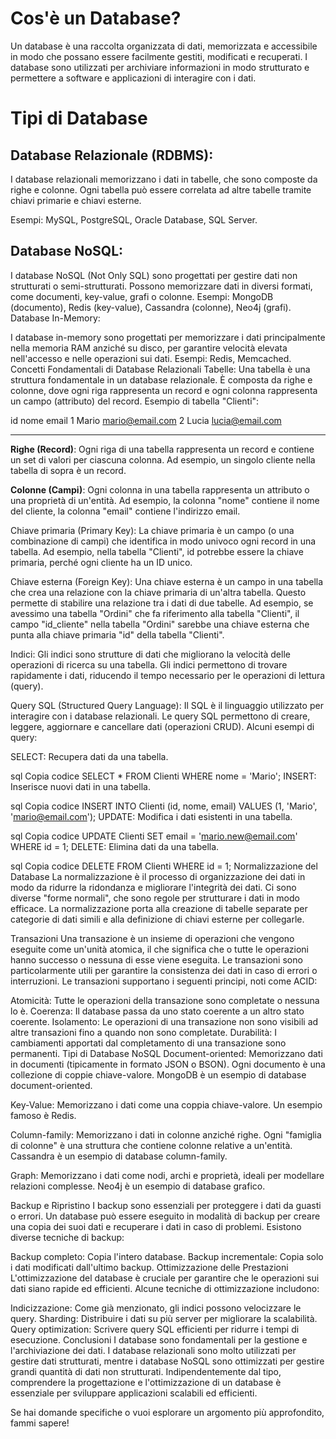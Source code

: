 # Cos'è un Database?

Un database è una raccolta organizzata di dati, memorizzata e accessibile in modo che possano essere facilmente gestiti, modificati e recuperati. I database sono utilizzati per archiviare informazioni in modo strutturato e permettere a software e applicazioni di interagire con i dati.

# Tipi di Database

## Database Relazionale (RDBMS):

I database relazionali memorizzano i dati in tabelle, che sono composte da righe e colonne. Ogni tabella può essere correlata ad altre tabelle tramite chiavi primarie e chiavi esterne. <br/>

Esempi: MySQL, PostgreSQL, Oracle Database, SQL Server.

## Database NoSQL:

I database NoSQL (Not Only SQL) sono progettati per gestire dati non strutturati o semi-strutturati. Possono memorizzare dati in diversi formati, come documenti, key-value, grafi o colonne.
Esempi: MongoDB (documento), Redis (key-value), Cassandra (colonne), Neo4j (grafi).
Database In-Memory:

I database in-memory sono progettati per memorizzare i dati principalmente nella memoria RAM anziché su disco, per garantire velocità elevata nell'accesso e nelle operazioni sui dati.
Esempi: Redis, Memcached.
Concetti Fondamentali di Database Relazionali
Tabelle: Una tabella è una struttura fondamentale in un database relazionale. È composta da righe e colonne, dove ogni riga rappresenta un record e ogni colonna rappresenta un campo (attributo) del record. Esempio di tabella "Clienti":

id	nome	email
1	Mario	mario@email.com
2	Lucia	lucia@email.com

---

**Righe (Record)**: Ogni riga di una tabella rappresenta un record e contiene un set di valori per ciascuna colonna. Ad esempio, un singolo cliente nella tabella di sopra è un record.

**Colonne (Campi)**: Ogni colonna in una tabella rappresenta un attributo o una proprietà di un'entità. Ad esempio, la colonna "nome" contiene il nome del cliente, la colonna "email" contiene l'indirizzo email.

Chiave primaria (Primary Key): La chiave primaria è un campo (o una combinazione di campi) che identifica in modo univoco ogni record in una tabella. Ad esempio, nella tabella "Clienti", id potrebbe essere la chiave primaria, perché ogni cliente ha un ID unico.

Chiave esterna (Foreign Key): Una chiave esterna è un campo in una tabella che crea una relazione con la chiave primaria di un'altra tabella. Questo permette di stabilire una relazione tra i dati di due tabelle. Ad esempio, se avessimo una tabella "Ordini" che fa riferimento alla tabella "Clienti", il campo "id_cliente" nella tabella "Ordini" sarebbe una chiave esterna che punta alla chiave primaria "id" della tabella "Clienti".

Indici: Gli indici sono strutture di dati che migliorano la velocità delle operazioni di ricerca su una tabella. Gli indici permettono di trovare rapidamente i dati, riducendo il tempo necessario per le operazioni di lettura (query).

Query SQL (Structured Query Language): Il SQL è il linguaggio utilizzato per interagire con i database relazionali. Le query SQL permettono di creare, leggere, aggiornare e cancellare dati (operazioni CRUD). Alcuni esempi di query:

SELECT: Recupera dati da una tabella.

sql
Copia codice
SELECT * FROM Clienti WHERE nome = 'Mario';
INSERT: Inserisce nuovi dati in una tabella.

sql
Copia codice
INSERT INTO Clienti (id, nome, email) VALUES (1, 'Mario', 'mario@email.com');
UPDATE: Modifica i dati esistenti in una tabella.

sql
Copia codice
UPDATE Clienti SET email = 'mario.new@email.com' WHERE id = 1;
DELETE: Elimina dati da una tabella.

sql
Copia codice
DELETE FROM Clienti WHERE id = 1;
Normalizzazione del Database
La normalizzazione è il processo di organizzazione dei dati in modo da ridurre la ridondanza e migliorare l'integrità dei dati. Ci sono diverse "forme normali", che sono regole per strutturare i dati in modo efficace. La normalizzazione porta alla creazione di tabelle separate per categorie di dati simili e alla definizione di chiavi esterne per collegarle.

Transazioni
Una transazione è un insieme di operazioni che vengono eseguite come un'unità atomica, il che significa che o tutte le operazioni hanno successo o nessuna di esse viene eseguita. Le transazioni sono particolarmente utili per garantire la consistenza dei dati in caso di errori o interruzioni. Le transazioni supportano i seguenti principi, noti come ACID:

Atomicità: Tutte le operazioni della transazione sono completate o nessuna lo è.
Coerenza: Il database passa da uno stato coerente a un altro stato coerente.
Isolamento: Le operazioni di una transazione non sono visibili ad altre transazioni fino a quando non sono completate.
Durabilità: I cambiamenti apportati dal completamento di una transazione sono permanenti.
Tipi di Database NoSQL
Document-oriented: Memorizzano dati in documenti (tipicamente in formato JSON o BSON). Ogni documento è una collezione di coppie chiave-valore. MongoDB è un esempio di database document-oriented.

Key-Value: Memorizzano i dati come una coppia chiave-valore. Un esempio famoso è Redis.

Column-family: Memorizzano i dati in colonne anziché righe. Ogni "famiglia di colonne" è una struttura che contiene colonne relative a un'entità. Cassandra è un esempio di database column-family.

Graph: Memorizzano i dati come nodi, archi e proprietà, ideali per modellare relazioni complesse. Neo4j è un esempio di database grafico.

Backup e Ripristino
I backup sono essenziali per proteggere i dati da guasti o errori. Un database può essere eseguito in modalità di backup per creare una copia dei suoi dati e recuperare i dati in caso di problemi. Esistono diverse tecniche di backup:

Backup completo: Copia l'intero database.
Backup incrementale: Copia solo i dati modificati dall'ultimo backup.
Ottimizzazione delle Prestazioni
L'ottimizzazione del database è cruciale per garantire che le operazioni sui dati siano rapide ed efficienti. Alcune tecniche di ottimizzazione includono:

Indicizzazione: Come già menzionato, gli indici possono velocizzare le query.
Sharding: Distribuire i dati su più server per migliorare la scalabilità.
Query optimization: Scrivere query SQL efficienti per ridurre i tempi di esecuzione.
Conclusioni
I database sono fondamentali per la gestione e l'archiviazione dei dati. I database relazionali sono molto utilizzati per gestire dati strutturati, mentre i database NoSQL sono ottimizzati per gestire grandi quantità di dati non strutturati. Indipendentemente dal tipo, comprendere la progettazione e l'ottimizzazione di un database è essenziale per sviluppare applicazioni scalabili ed efficienti.

Se hai domande specifiche o vuoi esplorare un argomento più approfondito, fammi sapere!
